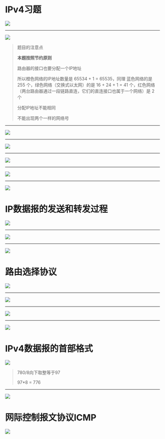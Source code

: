 # IPv4习题

![](images/04-网络层-习题课/image-20201017151024579.png)

------

![](images/04-网络层-习题课/image-20201017151500372.png)

> 题目的注意点
>
> **本题按照节约原则**
>
> 路由器的接口也要分配一个IP地址
>
> 所以橙色网络的IP地址数量是 65534 + 1 = 65535，同理 蓝色网络的是 255 个，绿色网络（交换式以太网）的是 16 + 24 + 1 = 41
> 个，红色网络（两台路由器通过一段链路直连，它们的直连接口也属于一个网络）是 2 个
>
> 分配IP地址不能相同
>
> 不能出现两个一样的网络号

------

![](images/04-网络层-习题课/image-20201017161733295.png)

------

![](images/04-网络层-习题课/image-20201017162644758.png)

------

![](images/04-网络层-习题课/image-20201017165224804.png)

------

![](images/04-网络层-习题课/image-20201017170339534.png)

------

![](images/04-网络层-习题课/image-20201017170516701.png)

# IP数据报的发送和转发过程

![](images/04-网络层-习题课/image-20201018152326777.png)

------

![](images/04-网络层-习题课/image-20201018152504951.png)

------

![](images/04-网络层-习题课/image-20201018152811812.png)

# 路由选择协议

![](images/04-网络层-习题课/image-20201019150738458.png)

------

![](images/04-网络层-习题课/image-20201019152221295.png)

------

![](images/04-网络层-习题课/image-20201019192349770.png)

------

![](images/04-网络层-习题课/image-20201019192546327.png)

# IPv4数据报的首部格式

![](images/04-网络层-习题课/image-20201019223719168.png)

> 780/8向下取整等于97
>
> 97*8 = 776

------

![](images/04-网络层-习题课/image-20201019224949922.png)

# 网际控制报文协议ICMP

![](images/04-网络层-习题课/image-20201019232300815.png)

